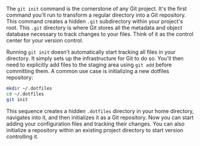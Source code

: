 The `git init` command is the cornerstone of any Git project. It's the first command you'll run to transform a regular directory into a Git repository. This command creates a hidden `.git` subdirectory within your project's root. This `.git` directory is where Git stores all the metadata and object database necessary to track changes to your files. Think of it as the control center for your version control.

Running `git init` doesn't automatically start tracking all files in your directory. It simply sets up the infrastructure for Git to do so. You'll then need to explicitly add files to the staging area using `git add` before committing them. A common use case is initializing a new dotfiles repository:

```bash
mkdir ~/.dotfiles
cd ~/.dotfiles
git init
```

This sequence creates a hidden `.dotfiles` directory in your home directory, navigates into it, and then initializes it as a Git repository. Now you can start adding your configuration files and tracking their changes. You can also initialize a repository within an existing project directory to start version controlling it.